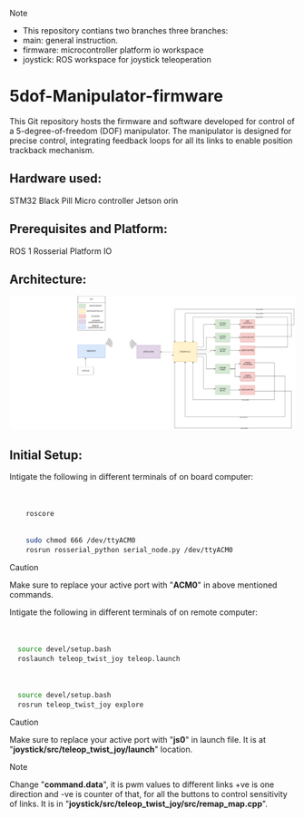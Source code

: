 > [!NOTE]
> - This repository contians two branches three branches:
> - main: general instruction.
> - firmware: microcontroller platform io workspace
> - joystick: ROS workspace for joystick teleoperation
# 5dof-Manipulator-firmware
This Git repository hosts the firmware and software developed for control of a 5-degree-of-freedom (DOF) manipulator. The manipulator is designed for precise  control, integrating feedback loops for all its links to enable position trackback mechanism.
## Hardware used:
STM32 Black Pill Micro controller
Jetson orin
## Prerequisites and Platform:
ROS 1
Rosserial 
Platform IO
## Architecture:
![arch](https://github.com/ayushle/5dof-Manipulator-firmware/blob/main/5dof-Manipulator-arch.drawio.png)
## Initial Setup:
Intigate the following in different terminals of on board computer:
```bash


    roscore
```  
```bash

    sudo chmod 666 /dev/ttyACM0
    rosrun rosserial_python serial_node.py /dev/ttyACM0
```
> [!CAUTION]
> Make sure to replace your active port with "**ACM0**" in above mentioned commands.

Intigate the following in different terminals of on remote computer:
```bash


  source devel/setup.bash
  roslaunch teleop_twist_joy teleop.launch
```
```bash


  source devel/setup.bash
  rosrun teleop_twist_joy explore
```
> [!CAUTION]
> Make sure to replace your active port with "**js0**" in launch file.
> It is at "**joystick/src/teleop_twist_joy/launch**" location.

> [!NOTE]
> Change "**command.data**", it is pwm values to different links +ve is one direction and -ve is counter of that, for all the buttons to control sensitivity of links.
> It is in "**joystick/src/teleop_twist_joy/src/remap_map.cpp**".
